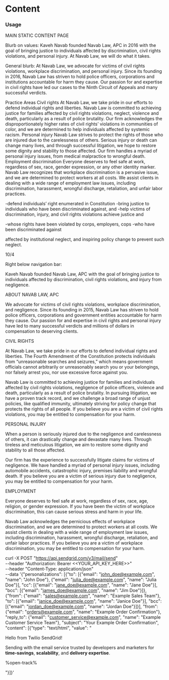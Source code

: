 # Content

### Usage

MAIN STATIC CONTENT PAGE


Blurb on values: Kaveh Navab founded Navab Law, APC in 2016 with the goal of bringing justice to individuals affected by discrimination, civil rights violations, and personal injury. At Navab Law, we will do what it takes.



General blurb: At Navab Law, we advocate for victims of civil rights violations, workplace discrimination, and personal injury. Since its founding in 2016, Navab Law has striven to hold police officers, corporations and institutions accountable for harm they cause. Our passion for and expertise in civil rights have led our cases to the Ninth Circuit of Appeals and many successful verdicts.


Practice Areas
Civil rights
At Navab Law, we take pride in our efforts to defend individual rights and liberties. Navab Law is committed to achieving justice for families affected by civil rights violations, neglect, violence and death, particularly as a result of police brutality. Our firm acknowledges the disproportionately higher rates of civil rights’ violations in communities of color, and we are determined to help individuals affected by systemic racism. 
Personal injury
Navab Law strives to protect the rights of those who are injured due to the carelessness of others. Serious injury or death can change many lives, and through successful litigation, we hope to restore some dignity and stability to those affected. Our firm handles a myriad of personal injury issues, from medical malpractice to wrongful death.
Employment discrimination
Everyone deserves to feel safe at work, regardless of sex, race, gender expression, or any other identity marker. Navab Law recognizes that workplace discrimination is a pervasive issue, and we are determined to protect workers at all costs. We assist clients in dealing with a wide range of employment law issues, including discrimination, harassment, wrongful discharge, retaliation, and unfair labor practices.






-defend individuals’ right enumerated in Constitution
-bring justice to individuals who have been discriminated against, and
-help victims of discrimination, injury, and civil rights violations achieve justice and 

-whose rights have been violated by corps, employers, cops
-who have been discriminated against


 affected by institutional neglect, and inspiring policy change to prevent such neglect. 



10/4

Right below navigation bar:

Kaveh Navab founded Navab Law, APC with the goal of bringing justice to individuals affected by discrimination, civil rights violations, and injury from negligence.

 

ABOUT NAVAB LAW, APC

We advocate for victims of civil rights violations, workplace discrimination, and negligence. Since its founding in 2015, Navab Law has striven to hold police officers, corporations and government entities accountable for harm they cause. Our passion for and expertise in civil rights and personal injury have led to many successful verdicts and millions of dollars in compensation to deserving clients.

 

CIVIL RIGHTS

At Navab Law, we take pride in our efforts to defend individual rights and liberties. The Fourth Amendment of the Constitution protects individuals from “unreasonable searches and seizures,” which means government officials cannot arbitrarily or unreasonably search you or your belongings, nor falsely arrest you, nor use excessive force against you.  

 

Navab Law is committed to achieving justice for families and individuals affected by civil rights violations, negligence of police officers, violence and death, particularly as a result of police brutality. In pursuing litigation, we have a proven track record, and we challenge a broad range of unjust policies, like qualified immunity, ultimately striving for policy change that protects the rights of all people. If you believe you are a victim of civil rights violations, you may be entitled to compensation for your harm.

 

PERSONAL INJURY

When a person is seriously injured due to the negligence and carelessness of others, it can drastically change and devastate many lives. Through tireless and meticulous litigation, we aim to restore some dignity and stability to all those affected. 

 

Our firm has the experience to successfully litigate claims for victims of negligence. We have handled a myriad of personal injury issues, including automobile accidents, catastrophic injury, premises liability and wrongful death. If you believe you are a victim of serious injury due to negligence, you may be entitled to compensation for your harm.

 

EMPLOYMENT

Everyone deserves to feel safe at work, regardless of sex, race, age, religion, or gender expression. If you have been the victim of workplace discrimination, this can cause serious stress and harm in your life.

 

Navab Law acknowledges the pernicious effects of workplace discrimination, and we are determined to protect workers at all costs. We assist clients in dealing with a wide range of employment law issues, including discrimination, harassment, wrongful discharge, retaliation, and unfair labor practices. If you believe you are a victim of workplace discrimination, you may be entitled to compensation for your harm.


curl -X POST "https://api.sendgrid.com/v3/mail/send" \
--header "Authorization: Bearer <<YOUR_API_KEY_HERE>>" \
--header "Content-Type: application/json" \
--data '{"personalizations": [{"to": [{"email": "john_doe@example.com", "name": "John Doe"}, {"email": "julia_doe@example.com", "name": "Julia Doe"}], "cc": [{"email": "jane_doe@example.com", "name": "Jane Doe"}], "bcc": [{"email": "james_doe@example.com", "name": "Jim Doe"}]}, {"from": {"email": "sales@example.com", "name": "Example Sales Team"}, "to": [{"email": "janice_doe@example.com", "name": "Janice Doe"}], "bcc": [{"email": "jordan_doe@example.com", "name": "Jordan Doe"}]}], "from": {"email": "orders@example.com", "name": "Example Order Confirmation"}, "reply_to": {"email": "customer_service@example.com", "name": "Example Customer Service Team"}, "subject": "Your Example Order Confirmation", "content": [{"type": "text/html", "value": "<p>Hello from Twilio SendGrid!</p><p>Sending with the email service trusted by developers and marketers for <strong>time-savings</strong>, <strong>scalability</strong>, and <strong>delivery expertise</strong>.</p><p>%open-track%</p>"}]}'